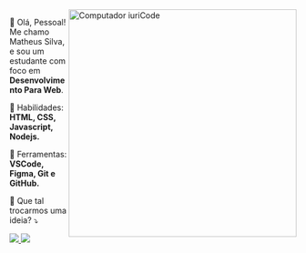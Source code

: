 <img src="https://raw.githubusercontent.com/MicaelliMedeiros/micaellimedeiros/master/image/computer-illustration.png" min-width="400px" max-width="400px" width="400px" align="right" alt="Computador iuriCode">

<p align="left"> 
  👋 Olá, Pessoal! Me chamo Matheus Silva, e sou um estudante com foco em <strong>Desenvolvimento Para Web</strong>.<br>
  
</p>

<p align="left">
  🦄 Habilidades: <strong>HTML, CSS, Javascript, Nodejs.</strong>
</p>

<p align="left">
  💼 Ferramentas: <strong>VSCode, Figma, Git e GitHub.</strong>
</p>

<p align="left">
  💌 Que tal trocarmos uma ideia? ⤵️
</p>

<p align="left">
  <a href="https://www.instagram.com/_matheuusu/" alt="Instagram">
    <img src="https://img.shields.io/badge/-Instagram-6610F2?style=for-the-badge&logo=Instagram&logoColor=FFFFFF&link=https://www.instagram.com/_matheuusu"/>
  </a>
  
  <a href="https://www.linkedin.com/in/matheus-silva-143045193/" alt="Linkedin">
    <img src="https://img.shields.io/badge/-Linkedin-6610F2?style=for-the-badge&logo=Linkedin&logoColor=FFFFFF&link=https://www.linkedin.com/in/matheus-silva-143045193"/>
  </a>
</p>
